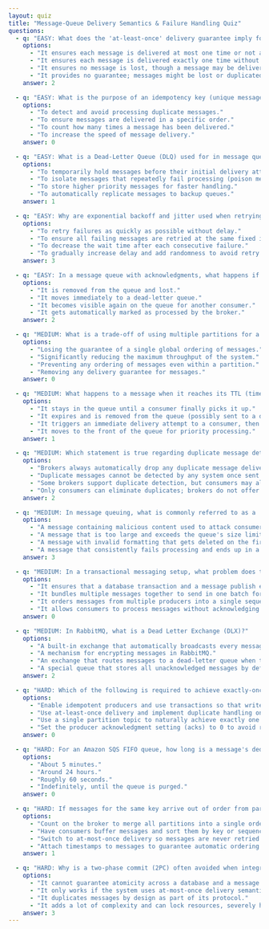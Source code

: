 ```yaml
---
layout: quiz
title: "Message-Queue Delivery Semantics & Failure Handling Quiz"
questions:
  - q: "EASY: What does the 'at-least-once' delivery guarantee imply for message delivery?"
    options:
      - "It ensures each message is delivered at most one time or not at all."
      - "It ensures each message is delivered exactly one time without duplication or loss."
      - "It ensures no message is lost, though a message may be delivered more than once."
      - "It provides no guarantee; messages might be lost or duplicated."
    answer: 2

  - q: "EASY: What is the purpose of an idempotency key (unique message ID) in a messaging system?"
    options:
      - "To detect and avoid processing duplicate messages."
      - "To ensure messages are delivered in a specific order."
      - "To count how many times a message has been delivered."
      - "To increase the speed of message delivery."
    answer: 0

  - q: "EASY: What is a Dead-Letter Queue (DLQ) used for in message queuing systems?"
    options:
      - "To temporarily hold messages before their initial delivery attempt."
      - "To isolate messages that repeatedly fail processing (poison messages) for later review."
      - "To store higher priority messages for faster handling."
      - "To automatically replicate messages to backup queues."
    answer: 1

  - q: "EASY: Why are exponential backoff and jitter used when retrying message processing failures?"
    options:
      - "To retry failures as quickly as possible without delay."
      - "To ensure all failing messages are retried at the same fixed interval."
      - "To decrease the wait time after each consecutive failure."
      - "To gradually increase delay and add randomness to avoid retry collisions."
    answer: 3

  - q: "EASY: In a message queue with acknowledgments, what happens if a consumer fails to acknowledge a message within the visibility timeout?"
    options:
      - "It is removed from the queue and lost."
      - "It moves immediately to a dead-letter queue."
      - "It becomes visible again on the queue for another consumer."
      - "It gets automatically marked as processed by the broker."
    answer: 2

  - q: "MEDIUM: What is a trade-off of using multiple partitions for a message queue instead of a single FIFO queue?"
    options:
      - "Losing the guarantee of a single global ordering of messages."
      - "Significantly reducing the maximum throughput of the system."
      - "Preventing any ordering of messages even within a partition."
      - "Removing any delivery guarantee for messages."
    answer: 0

  - q: "MEDIUM: What happens to a message when it reaches its TTL (time-to-live) in a message queue?"
    options:
      - "It stays in the queue until a consumer finally picks it up."
      - "It expires and is removed from the queue (possibly sent to a dead-letter queue)."
      - "It triggers an immediate delivery attempt to a consumer, then resets the TTL."
      - "It moves to the front of the queue for priority processing."
    answer: 1

  - q: "MEDIUM: Which statement is true regarding duplicate message detection in messaging systems?"
    options:
      - "Brokers always automatically drop any duplicate message deliveries."
      - "Duplicate messages cannot be detected by any system once sent."
      - "Some brokers support duplicate detection, but consumers may also need idempotency to handle duplicates."
      - "Only consumers can eliminate duplicates; brokers do not offer deduplication features."
    answer: 2

  - q: "MEDIUM: In message queuing, what is commonly referred to as a 'poison message'?"
    options:
      - "A message containing malicious content used to attack consumer systems."
      - "A message that is too large and exceeds the queue's size limit."
      - "A message with invalid formatting that gets deleted on the first failure."
      - "A message that consistently fails processing and ends up in a dead-letter queue."
    answer: 3

  - q: "MEDIUM: In a transactional messaging setup, what problem does the 'Outbox' pattern address?"
    options:
      - "It ensures that a database transaction and a message publish either both succeed or both fail together."
      - "It bundles multiple messages together to send in one batch for efficiency."
      - "It orders messages from multiple producers into a single sequence."
      - "It allows consumers to process messages without acknowledging them."
    answer: 0

  - q: "MEDIUM: In RabbitMQ, what is a Dead Letter Exchange (DLX)?"
    options:
      - "A built-in exchange that automatically broadcasts every message to all queues."
      - "A mechanism for encrypting messages in RabbitMQ."
      - "An exchange that routes messages to a dead-letter queue when they are rejected or expire."
      - "A special queue that stores all unacknowledged messages by default."
    answer: 2

  - q: "HARD: Which of the following is required to achieve exactly-once delivery semantics in Apache Kafka?"
    options:
      - "Enable idempotent producers and use transactions so that writes and acknowledgments are atomic."
      - "Use at-least-once delivery and implement duplicate handling on the consumer side."
      - "Use a single partition topic to naturally achieve exactly one delivery."
      - "Set the producer acknowledgment setting (acks) to 0 to avoid resending messages."
    answer: 0

  - q: "HARD: For an Amazon SQS FIFO queue, how long is a message's deduplication ID retained to prevent duplicate deliveries?"
    options:
      - "About 5 minutes."
      - "Around 24 hours."
      - "Roughly 60 seconds."
      - "Indefinitely, until the queue is purged."
    answer: 0

  - q: "HARD: If messages for the same key arrive out of order from parallel consumers or partitions, how can their correct order be restored before processing?"
    options:
      - "Count on the broker to merge all partitions into a single ordered stream."
      - "Have consumers buffer messages and sort them by key or sequence before processing."
      - "Switch to at-most-once delivery so messages are never retried out of order."
      - "Attach timestamps to messages to guarantee automatic ordering."
    answer: 1

  - q: "HARD: Why is a two-phase commit (2PC) often avoided when integrating a database and message broker for exactly-once processing?"
    options:
      - "It cannot guarantee atomicity across a database and a message broker."
      - "It only works if the system uses at-most-once delivery semantics."
      - "It duplicates messages by design as part of its protocol."
      - "It adds a lot of complexity and can lock resources, severely hurting performance."
    answer: 3
---
```

